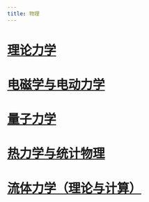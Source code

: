 ```yaml
---
title: 物理
---
```


# [理论力学](./mechanics/README.md)

# [电磁学与电动力学](./electromagnetism/README.md)

# [量子力学](./quantum/README.md)

# [热力学与统计物理](./heat/README.md)

# [流体力学（理论与计算）](./fluid/README.md)
